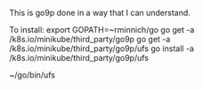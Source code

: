 This is go9p done in a way that I can understand.

To install:
  export GOPATH=~rminnich/go
  go get -a /k8s.io/minikube/third_party/go9p
  go get -a /k8s.io/minikube/third_party/go9p/ufs
  go install -a /k8s.io/minikube/third_party/go9p/ufs

~/go/bin/ufs


